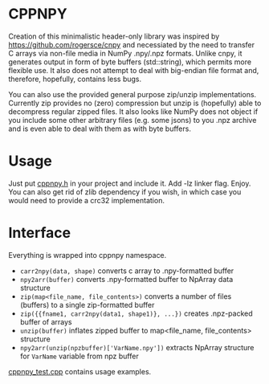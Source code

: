 # CPPNPY
Creation of this minimalistic header-only library was inspired by https://github.com/rogersce/cnpy and necessiated by the need to transfer C arrays via non-file media in NumPy .npy/.npz formats.
Unlike cnpy, it generates output in form of byte buffers (std::string), which permits more flexible use. It also does not attempt to deal with big-endian file format and, therefore, hopefully, contains less bugs.

You can also use the provided general purpose zip/unzip implementations. Currently zip provides no (zero) compression but unzip is (hopefully) able to decompress regular zipped files. It also looks like NumPy does not object if you include some other arbitrary files (e.g. some jsons) to you .npz archive and is even able to deal with them as with byte buffers.

# Usage
Just put [cppnpy.h](cppnpy.h) in your project and include it. Add -lz linker flag. Enjoy.
You can also get rid of zlib dependency if you wish, in which case you would need to provide a crc32 implementation.

# Interface
Everything is wrapped into cppnpy namespace.

- `carr2npy(data, shape)` converts c array to .npy-formatted buffer
- `npy2arr(buffer)` converts .npy-formatted buffer to NpArray data structure
- `zip(map<file_name, file_contents>)` converts a number of files (buffers) to a single zip-formatted buffer
- `zip({{fname1, carr2npy(data1, shape1)}, ...})` creates .npz-packed buffer of arrays
- `unzip(buffer)` inflates zipped buffer to map<file_name, file_contents> structure
- `npy2arr(unzip(npzbuffer)['VarName.npy'])` extracts NpArray structure for `VarName` variable from npz buffer

[cppnpy_test.cpp](cppnpy_test.cpp) contains usage examples.
